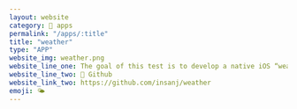 ```yaml
---
layout: website
category: 🏬 apps
permalink: "/apps/:title"
title: "weather"
type: "APP"
website_img: weather.png
website_line_one: The goal of this test is to develop a native iOS “weather” application which shows the user’s location on an interactive map with the current weather. Users should be able to double tap on any location on the map and see the current weather based on the selected coordinates. Any free weather data provider can be used to supply the weather information (e.g. OpenWeatherMap API).
website_line_two: 👾 Github
website_link_two: https://github.com/insanj/weather
emoji: 🌤
---
```

